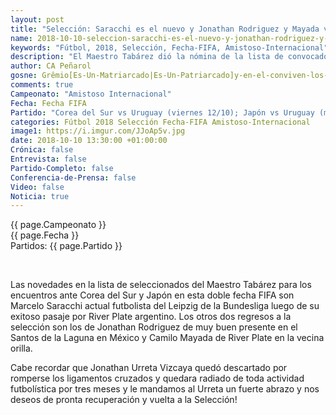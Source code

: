 ```yaml
---
layout: post
title: "Selección: Saracchi es el nuevo y Jonathan Rodriguez y Mayada vuelven"
name: 2018-10-10-seleccion-saracchi-es-el-nuevo-y-jonathan-rodriguez-y-mayada-vuelven.markdown
keywords: "Fútbol, 2018, Selección, Fecha-FIFA, Amistoso-Internacional"
description: "El Maestro Tabárez dió la nómina de la lista de convocados para la doble fecha FIDA y los partidos contra Japón y Corea del Sur. Saracchi es convocado por primera vez y vuelven Jonathan Rodriguez y Mayada, el Urreta descartado por lesión en los cruzados."
author: CA Peñarol
gosne: Grêmio[Es-Un-Matriarcado|Es-Un-Patriarcado]y-en-el-conviven-los-dos-colectivos
comments: true
Campeonato: "Amistoso Internacional"
Fecha: Fecha FIFA
Partido: "Corea del Sur vs Uruguay (viernes 12/10); Japón vs Uruguay (martes 16/10)"
categories: Fútbol 2018 Selección Fecha-FIFA Amistoso-Internacional
image1: https://i.imgur.com/JJoAp5v.jpg
date: 2018-10-10 13:30:00 +01:00:00
Crónica: false
Entrevista: false
Partido-Completo: false
Conferencia-de-Prensa: false
Video: false
Noticia: true
---
```


<span>{{ page.Campeonato }}</span><br>
<span>{{ page.Fecha }}</span><br>
<span>Partidos: {{ page.Partido }}</span><br>

<br>

Las novedades en la lista de seleccionados del Maestro Tabárez para los encuentros ante Corea del Sur y Japón en esta doble fecha FIFA son Marcelo Saracchi actual futbolista del Leipzig de la Bundesliga luego de su exitoso pasaje por River Plate argentino. Los otros dos regresos a la selección son los de Jonathan Rodriguez de muy buen presente en el Santos de la Laguna en México y Camilo Mayada de River Plate en la vecina orilla.

Cabe recordar que Jonathan Urreta Vizcaya quedó descartado por romperse los ligamentos cruzados y quedara radiado de toda actividad futbolística por tres meses y le mandamos al Urreta un fuerte abrazo y nos deseos de pronta recuperación y vuelta a la Selección!
